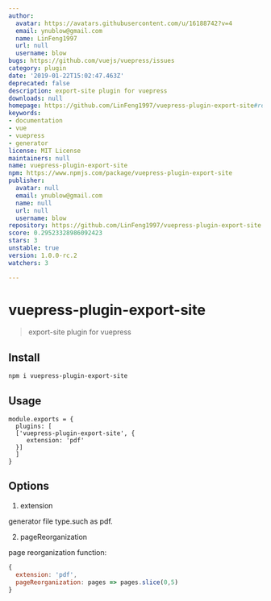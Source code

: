 ```yaml
---
author:
  avatar: https://avatars.githubusercontent.com/u/16188742?v=4
  email: ynublow@gmail.com
  name: LinFeng1997
  url: null
  username: blow
bugs: https://github.com/vuejs/vuepress/issues
category: plugin
date: '2019-01-22T15:02:47.463Z'
deprecated: false
description: export-site plugin for vuepress
downloads: null
homepage: https://github.com/LinFeng1997/vuepress-plugin-export-site#readme
keywords:
- documentation
- vue
- vuepress
- generator
license: MIT License
maintainers: null
name: vuepress-plugin-export-site
npm: https://www.npmjs.com/package/vuepress-plugin-export-site
publisher:
  avatar: null
  email: ynublow@gmail.com
  name: null
  url: null
  username: blow
repository: https://github.com/LinFeng1997/vuepress-plugin-export-site
score: 0.29523328986092423
stars: 3
unstable: true
version: 1.0.0-rc.2
watchers: 3

---
```


# vuepress-plugin-export-site

> export-site plugin for vuepress

## Install
```
npm i vuepress-plugin-export-site
```

## Usage
```
module.exports = {
  plugins: [
  ['vuepress-plugin-export-site', {
     extension: 'pdf'
  }]
  ]
}
```

## Options

1. extension

generator file type.such as pdf.

2. pageReorganization

page reorganization function:
```javascript
{
  extension: 'pdf',
  pageReorganization: pages => pages.slice(0,5)
}
```
